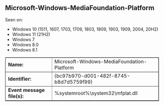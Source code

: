 ## Microsoft-Windows-MediaFoundation-Platform

Seen on:
* Windows 10 (1511, 1607, 1703, 1709, 1803, 1809, 1903, 1909, 2004, 20H2)
* Windows 11 (21H2)
* Windows 7
* Windows 8.0
* Windows 8.1

<table border="1" class="docutils">
  <tbody>
    <tr>
      <td><b>Name:</b></td>
      <td>Microsoft-Windows-MediaFoundation-Platform</td>
    </tr>
    <tr>
      <td><b>Identifier:</b></td>
      <td>{bc97b970-d001-482f-8745-b8d7d5759f99}</td>
    </tr>
    <tr>
      <td><b>Event message file(s):</b></td>
      <td>%systemroot%\system32\mfplat.dll</td>
    </tr>
  </tbody>
</table>

&nbsp;


